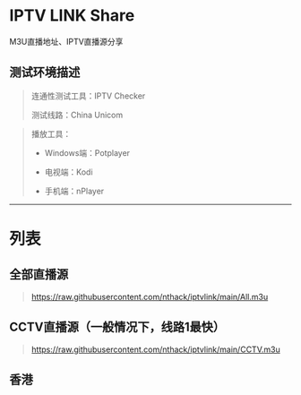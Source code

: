 # IPTV LINK Share
M3U直播地址、IPTV直播源分享



## 测试环境描述
> 连通性测试工具：IPTV Checker 
> 
> 测试线路：China Unicom



> 播放工具：
> 
> * Windows端：Potplayer
> 
> * 电视端：Kodi
> 
> * 手机端：nPlayer


---

# 列表
## 全部直播源
> https://raw.githubusercontent.com/nthack/iptvlink/main/All.m3u

## CCTV直播源（一般情况下，线路1最快）
> https://raw.githubusercontent.com/nthack/iptvlink/main/CCTV.m3u

## 香港
> 
